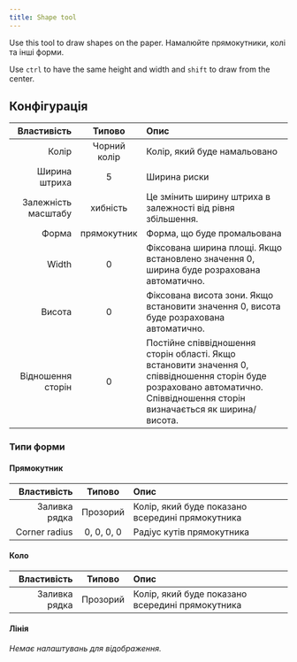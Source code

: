 ```yaml
---
title: Shape tool
---
```


Use this tool to draw shapes on the paper.
Намалюйте прямокутники, колі та інші форми.

Use `ctrl` to have the same height and width and `shift` to draw from the center.

## Конфігурація

|         Властивість |    Типово    | Опис                                                                                                                                                                                                                         |
| ------------------: | :----------: | :--------------------------------------------------------------------------------------------------------------------------------------------------------------------------------------------------------------------------- |
|               Колір | Чорний колір | Колір, який буде намальовано                                                                                                                                                                                                 |
|       Ширина штриха |       5      | Ширина риски                                                                                                                                                                                                                 |
| Залежність масштабу |   хибність   | Це змінить ширину штриха в залежності від рівня збільшення.                                                                                                                                                  |
|               Форма |  прямокутник | Форма, що буде промальована                                                                                                                                                                                                  |
|               Width |       0      | Фіксована ширина площі. Якщо встановлено значення 0, ширина буде розрахована автоматично.                                                                                                    |
|              Висота |       0      | Фіксована висота зони. Якщо встановити значення 0, висота буде розрахована автоматично.                                                                                                      |
|   Відношення сторін |       0      | Постійне співвідношення сторін області. Якщо встановити значення 0, співвідношення сторін буде розраховано автоматично. Співвідношення сторін визначається як ширина/висота. |

### Типи форми

#### Прямокутник

|   Властивість |   Типово   | Опис                                             |
| ------------: | :--------: | :----------------------------------------------- |
| Заливка рядка |  Прозорий  | Колір, який буде показано всередині прямокутника |
| Corner radius | 0, 0, 0, 0 | Радіус кутів прямокутника                        |

#### Коло

|   Властивість |  Типово  | Опис                                             |
| ------------: | :------: | :----------------------------------------------- |
| Заливка рядка | Прозорий | Колір, який буде показано всередині прямокутника |

#### Лінія

_Немає налаштувань для відображення._
